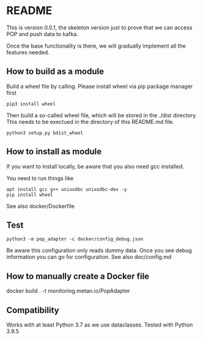 # README
This is version 0.0.1, the skeleton version just to prove that we can 
access POP and push data to kafka.

Once the base functionality is there, we will gradually implement all the features
needed.

## How to build as a module
Build a wheel file by calling. Please install wheel via pip package manager first

```
pip3 install wheel
```

Then build a so-called wheel file, which will be stored in the ./dist directory.
This needs to be exectued in the directory of this README.md file.

```
python3 setup.py bdist_wheel 
```

## How to install as module

If you want to install locally, be aware that you also need gcc installed.

You need to run things like
```
apt install gcc g++ unixodbc unixodbc-dev -y
pip install wheel
```

See also docker/Dockerfile

## Test
```
python3 -m pop_adapter -c docker/config_debug.json
```

Be aware this configuration only reads dummy data.  Once you see debug information
you can go for configuration. See also doc/config.md

## How to manually create a Docker file
docker build . -t monitoring.metan.io/PopAdapter


## Compatibility 
Works with at least Python 3.7 as we use dataclasses. Tested with Python 3.9.5